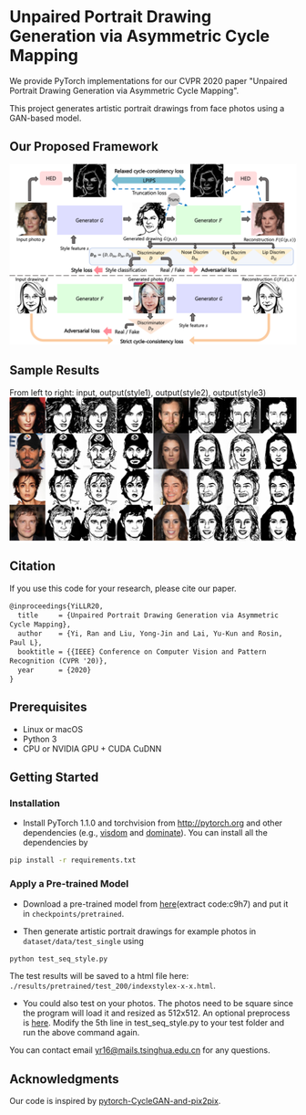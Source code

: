 
# Unpaired Portrait Drawing Generation via Asymmetric Cycle Mapping

We provide PyTorch implementations for our CVPR 2020 paper "Unpaired Portrait Drawing Generation via Asymmetric Cycle Mapping".

This project generates artistic portrait drawings from face photos using a GAN-based model.


## Our Proposed Framework
 
<img src = 'imgs/architecture.png'>

## Sample Results
From left to right: input, output(style1), output(style2), output(style3)
<img src = 'imgs/results.jpg'>

## Citation
If you use this code for your research, please cite our paper.
```
@inproceedings{YiLLR20,
  title     = {Unpaired Portrait Drawing Generation via Asymmetric Cycle Mapping},
  author    = {Yi, Ran and Liu, Yong-Jin and Lai, Yu-Kun and Rosin, Paul L},
  booktitle = {{IEEE} Conference on Computer Vision and Pattern Recognition (CVPR '20)},
  year      = {2020}
}
```

## Prerequisites
- Linux or macOS
- Python 3
- CPU or NVIDIA GPU + CUDA CuDNN


## Getting Started
### Installation
- Install PyTorch 1.1.0 and torchvision from http://pytorch.org and other dependencies (e.g., [visdom](https://github.com/facebookresearch/visdom) and [dominate](https://github.com/Knio/dominate)). You can install all the dependencies by
```bash
pip install -r requirements.txt
```

### Apply a Pre-trained Model

- Download a pre-trained model from [here](https://pan.baidu.com/s/1_9Fy8mRpTQp6AvqhHsfQAQ)(extract code:c9h7) and put it in `checkpoints/pretrained`.

- Then generate artistic portrait drawings for example photos in `dataset/data/test_single` using
``` bash
python test_seq_style.py
```
The test results will be saved to a html file here: `./results/pretrained/test_200/indexstylex-x-x.html`.

- You could also test on your photos. The photos need to be square since the program will load it and resized as 512x512. An optional preprocess is [here](preprocess/readme.md). Modify the 5th line in test_seq_style.py to your test folder and run the above command again.

You can contact email yr16@mails.tsinghua.edu.cn for any questions.

## Acknowledgments
Our code is inspired by [pytorch-CycleGAN-and-pix2pix](https://github.com/junyanz/pytorch-CycleGAN-and-pix2pix).
